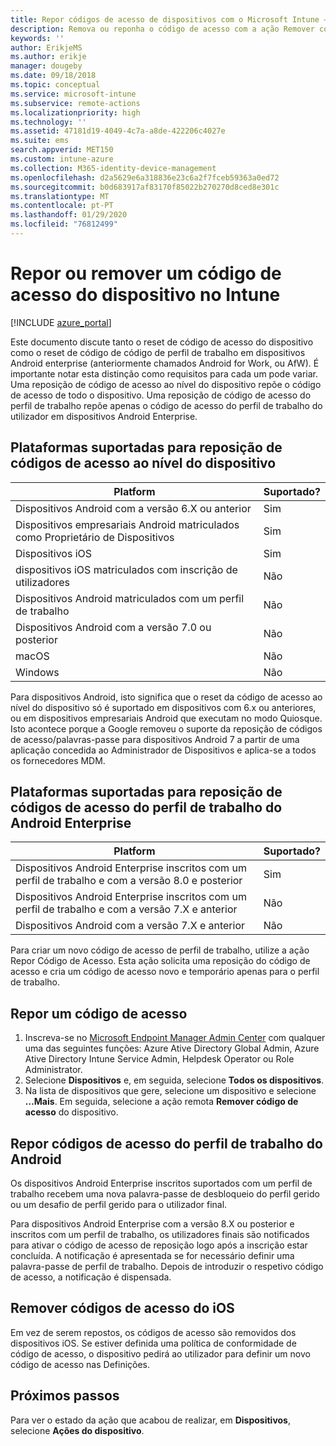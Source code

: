 ```yaml
---
title: Repor códigos de acesso de dispositivos com o Microsoft Intune – Azure | Microsoft Docs
description: Remova ou reponha o código de acesso com a ação Remover código de acesso nos dispositivos dos quais faça a gestão ou monitorização com o Intune.
keywords: ''
author: ErikjeMS
ms.author: erikje
manager: dougeby
ms.date: 09/18/2018
ms.topic: conceptual
ms.service: microsoft-intune
ms.subservice: remote-actions
ms.localizationpriority: high
ms.technology: ''
ms.assetid: 47181d19-4049-4c7a-a8de-422206c4027e
ms.suite: ems
search.appverid: MET150
ms.custom: intune-azure
ms.collection: M365-identity-device-management
ms.openlocfilehash: d2a5629e6a318836e23c6a2f7fceb59363a0ed72
ms.sourcegitcommit: b0d683917af83170f85022b270270d8ced8e301c
ms.translationtype: MT
ms.contentlocale: pt-PT
ms.lasthandoff: 01/29/2020
ms.locfileid: "76812499"
---
```

# <a name="reset-or-remove-a-device-passcode-in-intune"></a>Repor ou remover um código de acesso do dispositivo no Intune

[!INCLUDE [azure_portal](../includes/azure_portal.md)]

Este documento discute tanto o reset de código de acesso do dispositivo como o reset de código de código de perfil de trabalho em dispositivos Android enterprise (anteriormente chamados Android for Work, ou AfW). É importante notar esta distinção como requisitos para cada um pode variar. Uma reposição de código de acesso ao nível do dispositivo repõe o código de acesso de todo o dispositivo. Uma reposição de código de acesso do perfil de trabalho repõe apenas o código de acesso do perfil de trabalho do utilizador em dispositivos Android Enterprise.

## <a name="supported-platforms-for-device-level-passcode-reset"></a>Plataformas suportadas para reposição de códigos de acesso ao nível do dispositivo

| Platform | Suportado? |
| ---- | ---- |
| Dispositivos Android com a versão 6.X ou anterior | Sim |
| Dispositivos empresariais Android matriculados como Proprietário de Dispositivos | Sim |
| Dispositivos iOS | Sim |
| dispositivos iOS matriculados com inscrição de utilizadores | Não |
| Dispositivos Android matriculados com um perfil de trabalho | Não |
| Dispositivos Android com a versão 7.0 ou posterior | Não |
| macOS | Não |
| Windows | Não |

Para dispositivos Android, isto significa que o reset da código de acesso ao nível do dispositivo só é suportado em dispositivos com 6.x ou anteriores, ou em dispositivos empresariais Android que executam no modo Quiosque. Isto acontece porque a Google removeu o suporte da reposição de códigos de acesso/palavras-passe para dispositivos Android 7 a partir de uma aplicação concedida ao Administrador de Dispositivos e aplica-se a todos os fornecedores MDM.

## <a name="supported-platforms-for-android-enterprise-work-profile-passcode-reset"></a>Plataformas suportadas para reposição de códigos de acesso do perfil de trabalho do Android Enterprise

| Platform | Suportado? |
| ---- | ---- |
| Dispositivos Android Enterprise inscritos com um perfil de trabalho e com a versão 8.0 e posterior | Sim |
| Dispositivos Android Enterprise inscritos com um perfil de trabalho e com a versão 7.X e anterior | Não |
| Dispositivos Android com a versão 7.X e anterior | Não |

Para criar um novo código de acesso de perfil de trabalho, utilize a ação Repor Código de Acesso. Esta ação solicita uma reposição do código de acesso e cria um código de acesso novo e temporário apenas para o perfil de trabalho. 

## <a name="reset-a-passcode"></a>Repor um código de acesso


1. Inscreva-se no [Microsoft Endpoint Manager Admin Center](https://go.microsoft.com/fwlink/?linkid=2109431) com qualquer uma das seguintes funções: Azure Ative Directory Global Admin, Azure Ative Directory Intune Service Admin, Helpdesk Operator ou Role Administrator.
2. Selecione **Dispositivos** e, em seguida, selecione **Todos os dispositivos**.
3. Na lista de dispositivos que gere, selecione um dispositivo e selecione **…Mais**. Em seguida, selecione a ação remota **Remover código de acesso** do dispositivo.

## <a name="reset-android-work-profile-passcodes"></a>Repor códigos de acesso do perfil de trabalho do Android

Os dispositivos Android Enterprise inscritos suportados com um perfil de trabalho recebem uma nova palavra-passe de desbloqueio do perfil gerido ou um desafio de perfil gerido para o utilizador final.

Para dispositivos Android Enterprise com a versão 8.X ou posterior e inscritos com um perfil de trabalho, os utilizadores finais são notificados para ativar o código de acesso de reposição logo após a inscrição estar concluída. A notificação é apresentada se for necessário definir uma palavra-passe de perfil de trabalho. Depois de introduzir o respetivo código de acesso, a notificação é dispensada.


## <a name="remove-ios-passcodes"></a>Remover códigos de acesso do iOS

Em vez de serem repostos, os códigos de acesso são removidos dos dispositivos iOS. Se estiver definida uma política de conformidade de código de acesso, o dispositivo pedirá ao utilizador para definir um novo código de acesso nas Definições.

## <a name="next-steps"></a>Próximos passos

Para ver o estado da ação que acabou de realizar, em **Dispositivos**, selecione **Ações do dispositivo**.
